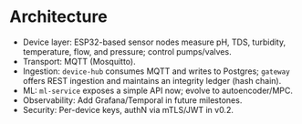 
# Architecture

- Device layer: ESP32-based sensor nodes measure pH, TDS, turbidity, temperature, flow, and pressure; control pumps/valves.
- Transport: MQTT (Mosquitto).
- Ingestion: `device-hub` consumes MQTT and writes to Postgres; `gateway` offers REST ingestion and maintains an integrity ledger (hash chain).
- ML: `ml-service` exposes a simple API now; evolve to autoencoder/MPC.
- Observability: Add Grafana/Temporal in future milestones.
- Security: Per-device keys, authN via mTLS/JWT in v0.2.
